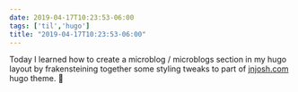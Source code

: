 ```yaml
---
date: 2019-04-17T10:23:53-06:00
tags: ['til','hugo']
title: "2019-04-17T10:23:53-06:00"
---
```

Today I learned how to create a microblog / microblogs section in my hugo layout by frakensteining together some styling tweaks to part of [jnjosh.com](https://jnjosh.com/microblogs/) hugo theme. :taco: